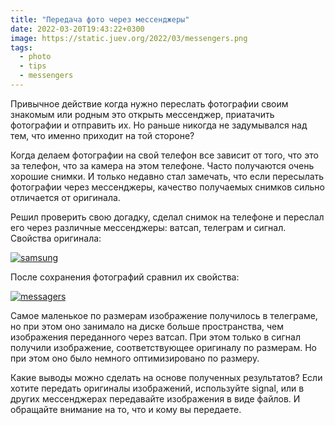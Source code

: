 ```yaml
---
title: "Передача фото через мессенджеры"
date: 2022-03-20T19:43:22+0300
image: https://static.juev.org/2022/03/messengers.png
tags: 
  - photo
  - tips
  - messengers
---
```


Привычное действие когда нужно переслать фотографии своим знакомым или родным это открыть мессенджер, приатачить фотографии и отправить их. Но раньше никогда не задумывался над тем, что именно приходит на той стороне?

Когда делаем фотографии на свой телефон все зависит от того, что это за телефон, что за камера на этом телефоне. Часто получаются очень хорошие снимки. И только недавно стал замечать, что если пересылать фотографии через мессенджеры, качество получаемых снимков сильно отличается от оригинала.

Решил проверить свою догадку, сделал снимок на телефоне и переслал его через различные мессенджеры: ватсап, телеграм и сигнал. Свойства оригинала:

[![samsung](https://static.juev.org/2022/03/samsung_mini.jpeg)](https://static.juev.org/2022/03/samsung.jpeg)

После сохранения фотографий сравнил их свойства:

[![messagers](https://static.juev.org/2022/03/messengers_mini.png)](https://static.juev.org/2022/03/messengers.png)

Самое маленькое по размерам изображение получилось в телеграме, но при этом оно занимало на диске больше пространства, чем изображения переданного через ватсап. При этом только в сигнал получили изображение, соответствующее оригиналу по размерам. Но при этом оно было немного оптимизировано по размеру.

Какие выводы можно сделать на основе полученных результатов? Если хотите передать оригиналы изображений, используйте signal, или в других мессенджерах передавайте изображения в виде файлов. И обращайте внимание на то, что и кому вы передаете.

